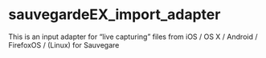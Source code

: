 # sauvegardeEX_import_adapter
This is an input adapter for “live capturing” files from iOS / OS X / Android / FirefoxOS / (Linux) for Sauvegare 
